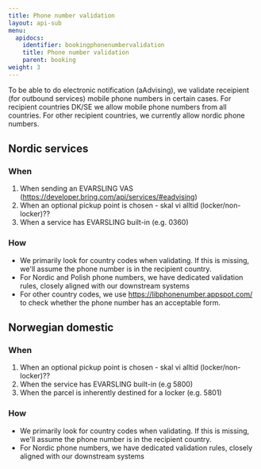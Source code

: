 ```yaml
---
title: Phone number validation
layout: api-sub
menu:
  apidocs:
    identifier: bookingphonenumbervalidation
    title: Phone number validation
    parent: booking
weight: 3
---
```


To be able to do electronic notification (aAdvising), we validate receipient (for outbound services) mobile phone numbers in certain cases.
For recipient countries DK/SE we allow mobile phone numbers from all countries. For other recipient countries, we currently allow nordic phone numbers.

## Nordic services

### When
1. When sending an EVARSLING VAS (https://developer.bring.com/api/services/#eadvising)
2. When an optional pickup point is chosen - skal vi alltid (locker/non-locker)??
3. When a service has EVARSLING built-in (e.g. 0360)

### How
- We primarily look for country codes when validating. If this is missing, we'll assume the phone number is in the recipient country.
- For Nordic and Polish phone numbers, we have dedicated validation rules, closely aligned with our downstream systems
- For other country codes, we use https://libphonenumber.appspot.com/ to check whether the phone number has an acceptable form.

## Norwegian domestic

### When
1. When an optional pickup point is chosen - skal vi alltid (locker/non-locker)??
2. When the service has EVARSLING built-in (e.g 5800)
3. When the parcel is inherently destined for a locker (e.g. 5801)

### How
- We primarily look for country codes when validating. If this is missing, we'll assume the phone number is in the recipient country.
- For Nordic phone numbers, we have dedicated validation rules, closely aligned with our downstream systems
